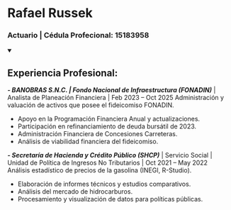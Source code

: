 <p alling=*center*>
<h1> Rafael Russek </h1>
  
  ### Actuario | Cédula Profecional: 15183958 
</p>

<details open>
<summary> 
  
## Experiencia Profesional: </summary>
***- BANOBRAS S.N.C. | Fondo Nacional de Infraestructura (FONADIN)*** | Analista de Planeación Financiera | Feb 2023 – Oct 2025
  Administración y valuación de activos que posee el fideicomiso FONADIN.
*	Apoyo en la Programación Financiera Anual y actualizaciones.
*	Participación en refinanciamiento de deuda bursátil de 2023. 
*	Administración Financiera de Concesiones Carreteras.
*	Análisis de viabilidad financiera del fideicomiso.

***- Secretaría de Hacienda y Crédito Público (SHCP)*** | Servicio Social | Unidad de Política de Ingresos No Tributarios | Oct 2021 – May 2022
Análisis estadístico de precios de la gasolina (INEGI, R-Studio).
*	Elaboración de informes técnicos y estudios comparativos.
*	Análisis del mercado de hidrocarburos.
* Procesamiento y visualización de datos para políticas públicas.

</details>
